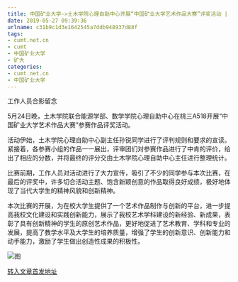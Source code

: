 ```yaml
---
title: 中国矿业大学->土木学院心理自助中心开展“中国矿业大学艺术作品大赛”评奖活动 | cumt.net.cn
date: 2019-05-27 09:39:36
urlname: c31b9c1d3e1642545a7ddb948937d88f
tags: 
- cumt.net.cn
- cumt
- 中国矿业大学
- 矿大
categories:
- cumt.net.cn
- 中国矿业大学
---
```



工作人员合影留念

5月24日晚，土木学院联合能源学部、数学学院心理自助中心在桃三A518开展“中国矿业大学艺术作品大赛”参赛作品评奖活动。

活动伊始，土木学院心理自助中心副主任孙锐同学进行了评判规则和要求的宣读。紧接着，各参赛小组的作品一一展出，评审团们对参赛作品进行了中肯的评价，给出了相应的分数，并将最终的评分交由土木学院心理自助中心主任进行整理统计。

比赛前期，工作人员对活动进行了大力宣传，吸引了不少的同学参与本次比赛，在最后的评奖中，许多切合活动主题、饱含新颖创意的作品取得良好成绩，极好地体现了当代大学生的精神风貌和创新精神。

本次比赛的开展，为在校大学生提供了一个艺术作品制作与创新的平台，进一步提高我校文化建设和实践创新能力，展示了我校艺术学科建设的新经验、新成果，表彰了具有创新精神的学生的原创艺术作品，更好地促进了艺术教育、学科和专业的发展，提高了教学水平及大学生的培养质量，增强了学生的创新意识、创新能力和动手能力，激励了学生做出创造性成果的积极性。



![图](http://xwzx.cumt.edu.cn/_upload/article/images/65/8b/011d2d334956802171130228f8ba/92462643-9b2b-4cf0-8eab-2746edd1bfd5.png)

[转入文章首发地址](http://xwzx.cumt.edu.cn/09/d0/c523a526800/page.htm)